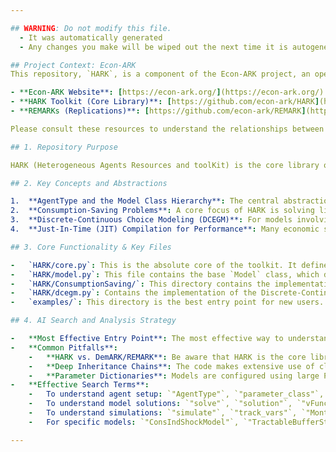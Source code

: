 ```yaml
---

## WARNING: Do not modify this file.
  - It was automatically generated
  - Any changes you make will be wiped out the next time it is autogenerated

## Project Context: Econ-ARK
This repository, `HARK`, is a component of the Econ-ARK project, an open-source platform for building and solving computational economic models. Understanding its role within the broader ecosystem is crucial for effective analysis.

- **Econ-ARK Website**: [https://econ-ark.org/](https://econ-ark.org/)
- **HARK Toolkit (Core Library)**: [https://github.com/econ-ark/HARK](https://github.com/econ-ark/HARK)
- **REMARKs (Replications)**: [https://github.com/econ-ark/REMARK](https://github.com/econ-ark/REMARK)

Please consult these resources to understand the relationships between the different parts of the project.

## 1. Repository Purpose

HARK (Heterogeneous Agents Resources and toolKit) is the core library of the Econ-ARK project. Its primary purpose is to provide a powerful, open-source Python toolkit for economists and computational social scientists to build, solve, and simulate complex structural models of economic behavior. It specifically focuses on models with "heterogeneous agents"—individuals or firms that differ in characteristics like wealth, income, or preferences. The intended audience includes academic researchers, graduate students, and policy analysts who need to move beyond representative agent models to study economic questions related to inequality, risk, and aggregate dynamics.

## 2. Key Concepts and Abstractions

1.  **AgentType and the Model Class Hierarchy**: The central abstraction in HARK is the `AgentType` class (`HARK/core.py`), which represents a type of economic agent. These agents are endowed with a `model` that defines their economic problem. The `model.py` file defines a base `Model` class, and specific economic models (like those in `HARK/ConsumptionSaving/`) inherit from it. This object-oriented structure allows for modularity and extensibility, where complex models can be built by inheriting and modifying simpler ones.
2.  **Consumption-Saving Problems**: A core focus of HARK is solving life-cycle consumption-saving models. Classes like `ConsIndShockModel` (in `HARK/ConsumptionSaving/ConsIndShockModel.py`) implement the canonical model where agents face idiosyncratic income shocks and make optimal consumption choices. The framework provides tools to solve for the agent's decision rules (the "consumption function") and simulate their behavior over time.
3.  **Discrete-Continuous Choice Modeling (DCEGM)**: For models involving both discrete choices (e.g., whether to work or retire) and continuous choices (e.g., how much to consume), HARK implements the Discrete-Continuous Endogenous Grid Method (DCEGM). The file `HARK/dcegm.py` contains the implementation of this advanced solution method, which is crucial for a class of modern economic models that are otherwise difficult to solve.
4.  **Just-In-Time (JIT) Compilation for Performance**: Many economic simulations are computationally intensive. HARK leverages the `numba` library to apply Just-In-Time (JIT) compilation to performance-critical functions, especially within solution and simulation loops. This allows for Python's high-level syntax while achieving speeds comparable to compiled languages like C or Fortran, which is essential for large-scale simulations.

## 3. Core Functionality & Key Files

-   `HARK/core.py`: This is the absolute core of the toolkit. It defines the `AgentType` class, which is the fundamental object for representing and simulating populations of economic agents. Understanding this class is the first step to understanding HARK's architecture.
-   `HARK/model.py`: This file contains the base `Model` class, which defines the structure of an economic problem that an `AgentType` will solve. It establishes the interface for how models are defined and solved.
-   `HARK/ConsumptionSaving/`: This directory contains the implementations of HARK's most well-developed economic models. Files like `ConsIndShockModel.py` (the canonical incomplete markets model) are essential starting points for understanding how specific economic theories are translated into code.
-   `HARK/dcegm.py`: Contains the implementation of the Discrete-Continuous Endogenous Grid Method (DCEGM), a powerful but complex solution method for models with both discrete and continuous choices. This is key for understanding how HARK handles more advanced problems.
-   `examples/`: This directory is the best entry point for new users. It contains a wealth of Jupyter notebooks that provide practical, step-by-step demonstrations of how to set up, solve, and analyze various models using the HARK toolkit.

## 4. AI Search and Analysis Strategy

-   **Most Effective Entry Point**: The most effective way to understand the repository is to start with the `examples/` directory. Pick a fundamental notebook like `examples/ConsIndShockModel/IndShockConsumerType.ipynb` and trace the code from there. The notebooks provide context and demonstrate the intended use of the library's classes and functions, which is hard to grasp from the source code alone.
-   **Common Pitfalls**:
    -   **HARK vs. DemARK/REMARK**: Be aware that HARK is the core library. Many extended examples and replications live in the separate `DemARK` and `REMARK` repositories. Users' questions might relate to code in those repositories, not just `HARK`.
    -   **Deep Inheritance Chains**: The code makes extensive use of class inheritance. A method being called on an `AgentType` instance might be defined in a parent or grandparent class. It is crucial to trace the full Method Resolution Order (MRO) to find the source of a specific behavior.
    -   **Parameter Dictionaries**: Models are configured using large Python dictionaries of parameters. It can be difficult to know which parameters are available or what they do without carefully inspecting the class's `__init__` method and its parents.
-   **Effective Search Terms**:
    -   To understand agent setup: `"AgentType"`, `"parameter_class"`, `"self.parameters"`.
    -   To understand model solutions: `"solve"`, `"solution"`, `"vFunc"`, `"cFunc"`.
    -   To understand simulations: `"simulate"`, `"track_vars"`, `"MonteCarlo"`.
    -   For specific models: `"ConsIndShockModel"`, `"TractableBufferStockModel"`, `"dcegm"`.

---
```

